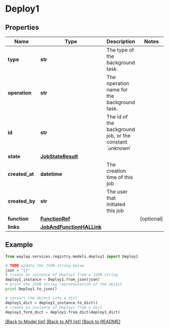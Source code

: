 # Deploy1


## Properties

Name | Type | Description | Notes
------------ | ------------- | ------------- | -------------
**type** | **str** | The type of the background task. | 
**operation** | **str** | The operation name for the background task. | 
**id** | **str** | The id of the background job, or the constant &#x60;_unknown_&#x60; | 
**state** | [**JobStateResult**](JobStateResult.md) |  | 
**created_at** | **datetime** | The creation time of this job | 
**created_by** | **str** | The user that initiated this job | 
**function** | [**FunctionRef**](FunctionRef.md) |  | [optional] 
**links** | [**JobAndFunctionHALLink**](JobAndFunctionHALLink.md) |  | 

## Example

```python
from waylay.services.registry.models.deploy1 import Deploy1

# TODO update the JSON string below
json = "{}"
# create an instance of Deploy1 from a JSON string
deploy1_instance = Deploy1.from_json(json)
# print the JSON string representation of the object
print Deploy1.to_json()

# convert the object into a dict
deploy1_dict = deploy1_instance.to_dict()
# create an instance of Deploy1 from a dict
deploy1_form_dict = deploy1.from_dict(deploy1_dict)
```
[[Back to Model list]](../README.md#documentation-for-models) [[Back to API list]](../README.md#documentation-for-api-endpoints) [[Back to README]](../README.md)


